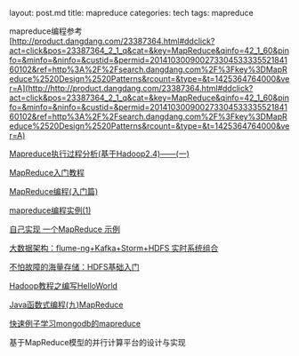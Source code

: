 layout: post.md
title: mapreduce
categories: tech
tags: mapreduce

mapreduce编程参考
[http://product.dangdang.com/23387364.html#ddclick?act=click&pos=23387364_2_1_q&cat=&key=MapReduce&qinfo=42_1_60&pinfo=&minfo=&ninfo=&custid=&permid=20141030090027330453333552184160102&ref=http%3A%2F%2Fsearch.dangdang.com%2F%3Fkey%3DMapReduce%2520Design%2520Patterns&rcount=&type=&t=1425364764000&ver=A](http://http://product.dangdang.com/23387364.html#ddclick?act=click&pos=23387364_2_1_q&cat=&key=MapReduce&qinfo=42_1_60&pinfo=&minfo=&ninfo=&custid=&permid=20141030090027330453333552184160102&ref=http%3A%2F%2Fsearch.dangdang.com%2F%3Fkey%3DMapReduce%2520Design%2520Patterns&rcount=&type=&t=1425364764000&ver=A)

[Mapreduce执行过程分析(基于Hadoop2.4)——(一)](http://www.cnblogs.com/Scott007/p/3836687.html)

[MapReduce入门教程](http://my.oschina.net/yangzhiyuan/blog/224451)

[MapReduce编程(入门篇)](http://www.jiacheo.org/blog/233#comments)

[mapreduce编程实例(1)](http://www.aichengxu.com/view/24396)

[自己实现 一个MapReduce 示例](http://blog.csdn.net/liuc0317/article/details/8716368)


[大数据架构：flume-ng+Kafka+Storm+HDFS 实时系统组合](http://www.aboutyun.com/thread-6855-1-1.html)

[不怕故障的海量存储：HDFS基础入门](http://www.superwu.cn/2015/02/28/1763/)

[Hadoop教程之编写HelloWorld](http://www.kwstu.com/ArticleView/hadoop_201408181055348493)

[Java函数式编程(九)MapReduce](http://deepinmind.iteye.com/blog/2037226?utm_source=tuicool)

[快速例子学习mongodb的mapreduce](http://jackyrong.iteye.com/blog/1408548)

基于MapReduce模型的并行计算平台的设计与实现